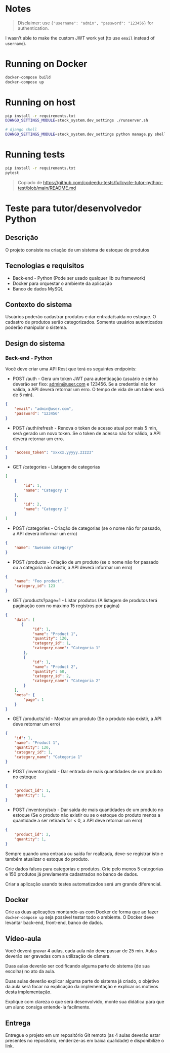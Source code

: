 # Notes

> Disclaimer: use `{"username": "admin", "password": "123456}` for authentication.

I wasn't able to make the custom JWT work yet (to use `email` instead of `username`).


# Running on Docker

```bash
docker-compose build
docker-compose up
```


# Running on host

```bash
pip install -r requirements.txt
DJANGO_SETTINGS_MODULE=stock_system.dev_settings ./runserver.sh
```

```bash
# django shell
DJANGO_SETTINGS_MODULE=stock_system.dev_settings python manage.py shell 
```


# Running tests

```bash
pip install -r requirements.txt
pytest
```


> Copiado de https://github.com/codeedu-tests/fullcycle-tutor-python-test/blob/main/README.md

# Teste para tutor/desenvolvedor Python

## Descrição

O projeto consiste na criação de um sistema de estoque de produtos

## Tecnologias e requisitos

* Back-end - Python (Pode ser usado qualquer lib ou framework)
* Docker para orquestar o ambiente da aplicação
* Banco de dados MySQL

## Contexto do sistema

Usuários poderão cadastrar produtos e dar entrada/saída no estoque. O cadastro de produtos serão categorizados.
Somente usuários autenticados poderão manipular o sistema.

## Design do sistema

### Back-end - Python

Você deve criar uma API Rest que terá os seguintes endpoints:

* POST /auth - Gera um token JWT para autenticação (usuário e senha deverão ser fixo: admin@user.com e 123456. Se a credential não for valida, a API deverá retornar um erro. O tempo de vida de um token será de 5 min).
```json
{
    "email": "admin@user.com",
    "password": "123456"
}
```
* POST /auth/refresh - Renova o token de acesso atual por mais 5 min, será gerado um novo token. Se o token de acesso não for válido, a API deverá retornar um erro.
```json
{
    "access_token": "xxxxx.yyyyy.zzzzz"
}
```
* GET /categories - Listagem de categorias
```json
[
    {
        "id": 1,
        "name": "Category 1"
    },
    {
        "id": 2,
        "name": "Category 2"
    }
]
```
* POST /categories - Criação de categorias (se o nome não for passado, a API deverá informar um erro)
```json
{
    "name": "Awesome category"
}
```
* POST /products - Criação de um produto (se o nome não for passado ou a categoria não existir, a API deverá informar um erro)
```json
{
    "name": "Foo product",
    "category_id": 123
}
```
* GET /products?page=1 - Listar produtos (A listagem de produtos terá paginação com no máximo 15 registros por página)
```json
{
    "data": [
       {
            "id": 1,
            "name": "Product 1",
            "quantity": 120,
            "category_id": 1,
            "category_name": "Categoria 1"
        },
        {
            "id": 1,
            "name": "Product 2",
            "quantity": 60,
            "category_id": 2,
            "category_name": "Categoria 2"
        }
    ],
    "meta": {
        "page": 1
    }
}
```
* GET /products/:id - Mostrar um produto (Se o produto não existir, a API deve retornar um erro)
```json
{
    "id": 1,
    "name": "Product 1",
    "quantity": 120,
    "category_id": 1,
    "category_name": "Categoria 1"
}
```
* POST /inventory/add - Dar entrada de mais quantidades de um produto no estoque
```json
{
    "product_id": 1,
    "quantity": 1,
}
```
* POST /inventory/sub - Dar saída de mais quantidades de um produto no estoque (Se o produto não existir ou se o estoque do produto menos a quantidade a ser retirada for < 0, a API deve retornar um erro)
```json
{
    "product_id": 2,
    "quantity": 1,
}
```

Sempre quando uma entrada ou saída for realizada, deve-se registrar isto e também atualizar o estoque do produto.

Crie dados falsos para categorias e produtos. Crie pelo menos 5 categorias e 150 produtos já previamente cadastrados no banco de dados.

Criar a aplicação usando testes automatizados será um grande diferencial.

## Docker

Crie as duas aplicações montando-as com Docker de forma que ao fazer `docker-compose up` seja possível testar todo o ambiente. 
O Docker deve levantar back-end, front-end, banco de dados.


## Vídeo-aula

Você deverá gravar 4 aulas, cada aula não deve passar de 25 min. Aulas deverão ser gravadas com a utilização de câmera.

Duas aulas deverão ser codificando alguma parte do sistema (de sua escolha) no ato da aula. 

Duas aulas deverão explicar alguma parte do sistema já criado, o objetivo da aula será focar na explicação da implementação e explicar os motivos desta implementação.

Explique com clareza o que será desenvolvido, monte sua didática para que um aluno consiga entende-la facilmente.

## Entrega

Entregue o projeto em um repositório Git remoto (as 4 aulas deverão estar presentes no repositório, renderize-as em baixa qualidade) e disponibilize o link.
